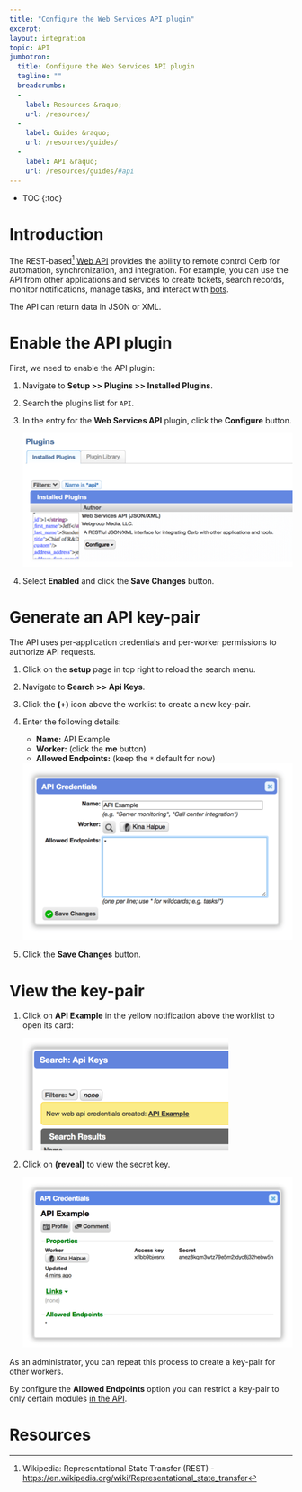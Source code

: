```yaml
---
title: "Configure the Web Services API plugin"
excerpt: 
layout: integration
topic: API
jumbotron:
  title: Configure the Web Services API plugin
  tagline: ""
  breadcrumbs:
  -
    label: Resources &raquo;
    url: /resources/
  -
    label: Guides &raquo;
    url: /resources/guides/
  -
    label: API &raquo;
    url: /resources/guides/#api
---
```


* TOC
{:toc}

# Introduction

The REST-based[^rest] [Web API](/docs/api/) provides the ability to remote control Cerb for automation, synchronization, and integration. For example, you can use the API from other applications and services to create tickets, search records, monitor notifications, manage tasks, and interact with [bots](/docs/bots/).

The API can return data in JSON or XML.

# Enable the API plugin

First, we need to enable the API plugin:

1. Navigate to **Setup >> Plugins >> Installed Plugins**.

1. Search the plugins list for `API`.

1. In the entry for the **Web Services API** plugin, click the **Configure** button.

	<div class="cerb-screenshot">
	<img src="/assets/images/guides/api/configure-plugin/plugins-api.png" class="screenshot">
	</div>

1. Select **Enabled** and click the **Save Changes** button.

# Generate an API key-pair

The API uses per-application credentials and per-worker permissions to authorize API requests.

1. Click on the **setup** page in top right to reload the search menu.

1. Navigate to **Search >> Api Keys**.

1. Click the **(+)** icon above the worklist to create a new key-pair.

1. Enter the following details:
	* **Name:** API Example
	* **Worker:** (click the **me** button)
	* **Allowed Endpoints:** (keep the `*` default for now)
	
	<div class="cerb-screenshot">
	<img src="/assets/images/guides/api/configure-plugin/keypair-create.png" class="screenshot">
	</div>
	
1. Click the **Save Changes** button.

# View the key-pair

1. Click on **API Example** in the yellow notification above the worklist to open its card:

	<div class="cerb-screenshot">
	<img src="/assets/images/guides/api/configure-plugin/worklist-record-created.png" class="screenshot">
	</div>

1. Click on **(reveal)** to view the secret key.

	<div class="cerb-screenshot">
	<img src="/assets/images/guides/api/configure-plugin/keypair-card.png" class="screenshot">
	</div>

As an administrator, you can repeat this process to create a key-pair for other workers.

By configure the **Allowed Endpoints** option you can restrict a key-pair to only certain modules [in the API](/docs/api/).

# Resources

[^rest]: Wikipedia: Representational State Transfer (REST) - <https://en.wikipedia.org/wiki/Representational_state_transfer>
